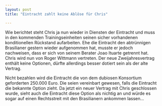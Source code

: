```yaml
---
layout: post
title: "Eintracht zahlt keine Ablöse für Chris"

---
```


Wie berichtet steht Chris ja nun wieder in Diensten der Eintracht und muss in den kommenden Trainingseinheiten seinen sicher vorhandenen konditionellen Rückstand aufarbeiten. Ehe die Eintracht den abtrünnigen Brasilianer gestern wieder aufgenommen hat, musste er jedoch nachweisen, dass er sich von seinem Berater Joao Ituarte getrennt hat. Chris wird nun von Roger Wittmann vertreten. Der neue Zweijahresvertrag enthält keine Optionen, dürfte allerdings besser dotiert sein als der alte Vertrag.

Nicht bezahlen wird die Eintracht die von dem dubiosen Konsortium geforderten 250.000 Euro. Die seien vereinbart gewesen, falls die Eintracht die bekannte Option zieht. Da jetzt ein neuer Vertrag mit Chris geschlossen wurde, sieht auch die Eintracht diese Option als nichtig an und würde es sogar auf einen Rechtsstreit mit den Brasilianern ankommen lassen...
